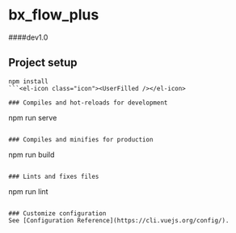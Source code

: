 # bx_flow_plus

####dev1.0

## Project setup
```
npm install
```<el-icon class="icon"><UserFilled /></el-icon>

### Compiles and hot-reloads for development
```
npm run serve
```

### Compiles and minifies for production
```
npm run build
```

### Lints and fixes files
```
npm run lint
```

### Customize configuration
See [Configuration Reference](https://cli.vuejs.org/config/).
